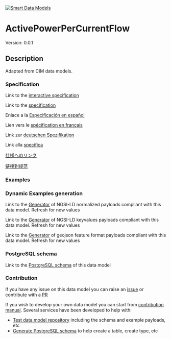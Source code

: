 [![Smart Data Models](https://smartdatamodels.org/wp-content/uploads/2022/01/SmartDataModels_logo.png "Logo")](https://smartdatamodels.org)
# ActivePowerPerCurrentFlow
Version: 0.0.1

## Description 

Adapted from CIM data models. 
### Specification

Link to the [interactive specification](https://swagger.lab.fiware.org/?url=https://smart-data-models.github.io/dataModel.EnergyCIM/ActivePowerPerCurrentFlow/swagger.yaml)

Link to the [specification](https://github.com/smart-data-models/dataModel.EnergyCIM/blob/master/ActivePowerPerCurrentFlow/doc/spec.md)

Enlace a la [Especificación en español](https://github.com/smart-data-models/dataModel.EnergyCIM/blob/master/ActivePowerPerCurrentFlow/doc/spec_ES.md)

Lien vers le [spécification en français](https://github.com/smart-data-models/dataModel.EnergyCIM/blob/master/ActivePowerPerCurrentFlow/doc/spec_FR.md)

Link zur [deutschen Spezifikation](https://github.com/smart-data-models/dataModel.EnergyCIM/blob/master/ActivePowerPerCurrentFlow/doc/spec_DE.md)

Link alla [specifica](https://github.com/smart-data-models/dataModel.EnergyCIM/blob/master/ActivePowerPerCurrentFlow/doc/spec_IT.md)

[仕様へのリンク](https://github.com/smart-data-models/dataModel.EnergyCIM/blob/master/ActivePowerPerCurrentFlow/doc/spec_JA.md)

[链接到规范](https://github.com/smart-data-models/dataModel.EnergyCIM/blob/master/ActivePowerPerCurrentFlow/doc/spec_ZH.md)
### Examples
### Dynamic Examples generation

Link to the [Generator](https://smartdatamodels.org/extra/ngsi-ld_generator.php?schemaUrl=https://raw.githubusercontent.com/smart-data-models/dataModel.EnergyCIM/master/ActivePowerPerCurrentFlow/schema.json&email=info@smartdatamodels.org) of NGSI-LD normalized payloads compliant with this data model. Refresh for new values

Link to the [Generator](https://smartdatamodels.org/extra/ngsi-ld_generator_keyvalues.php?schemaUrl=https://raw.githubusercontent.com/smart-data-models/dataModel.EnergyCIM/master/ActivePowerPerCurrentFlow/schema.json&email=info@smartdatamodels.org) of NGSI-LD keyvalues payloads compliant with this data model. Refresh for new values

Link to the [Generator](https://smartdatamodels.org/extra/geojson_features_generator.php?schemaUrl=https://raw.githubusercontent.com/smart-data-models/dataModel.EnergyCIM/master/ActivePowerPerCurrentFlow/schema.json&email=info@smartdatamodels.org) of geojson feature format payloads compliant with this data model. Refresh for new values
### PostgreSQL schema

Link to the [PostgreSQL schema](https://smart-data-models.github.io/dataModel.EnergyCIM/ActivePowerPerCurrentFlow/schema.sql) of this data model
### Contribution

 If you have any issue on this data model you can raise an [issue](https://github.com/smart-data-models/dataModel.EnergyCIM/issues)  or contribute with a [PR](https://github.com/smart-data-models/dataModel.EnergyCIM/pulls)

 If you wish to develop your own data model you can start from [contribution manual](https://bit.ly/contribution_manual). Several services have been developed to help with: 
 - [Test data model repository](https://smartdatamodels.org/index.php/data-models-contribution-api/) including the schema and example payloads, etc
 - [Generate PostgreSQL schema](https://smartdatamodels.org/index.php/sql-service/) to help create a table, create type, etc